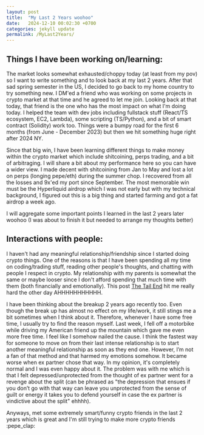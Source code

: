 ```yaml
---
layout: post
title:  "My Last 2 Years woohoo"
date:   2024-12-10 00:02:30 +0700
categories: jekyll update
permalink: /MyLast2Years/
---
```

## Things I have been working on/learning:

The market looks somewhat exhausted/choppy today (at least from my pov) so I want to write something and to look back at my last 2 years. After that sad spring semester in the US, I decided to go back to my home country to try something new. I DM'ed a friend who was working on some projects in crypto market at that time and he agreed to let me join. Looking back at that today, that friend is the one who has the most impact on what I'm doing today. I helped the team with dev jobs including fullstack stuff (React/TS ecosystem, EC2, Lambda), some scripting (TS/Python), and a bit of smart contract (Solidity) work too. Things were a bumpy road for the first 6 months (from June - December 2023) but then we hit something huge right after 2024 NY.


Since that big win, I have been learning different things to make money within the crypto market which include shitcoining, perps trading, and a bit of arbitraging. I will share a bit about my performance here so you can have a wider view. I made decent with shitcoining from Jan to May and lost a lot on perps (longing pepe/eth) during the summer chop. I recovered from all the losses and 9x'ed my port since September. The most memorable win must be the Hyperliquid airdrop which I was not early but with my technical background, I figured out this is a big thing and started farming and got a fat airdrop a week ago.


I will aggregate some important points I learned in the last 2 years later woohoo (I was about to finish it but needed to arrange my thoughts better)

## Interactions with people:

I haven't had any meaningful relationship/friendship since I started doing crypto things. One of the reasons is that I have been spending all my time on coding/trading stuff, reading other people's thoughts, and chatting with people I respect in crypto. My relationship with my parents is somewhat the same or maybe looser since I don't afford spending that much time with them (both financially and emotionally). This post [The Tail End](https://waitbutwhy.com/2015/12/the-tail-end.html) hit me really hard the other day AHHHHHHHHHHH. 


I have been thinking about the breakup 2 years ago recently too. Even though the break up has almost no effect on my life/work, it still stings me a bit sometimes when I think about it. Therefore, whenever I have some free time, I usually try to find the reason myself. Last week, I fell off a motorbike while driving my American friend up the mountain which gave me even more free time. I feel like I somehow nailed the cause. I think the fastest way for someone to move on from their last intense relationship is to start another meaningful relationship as soon as they end one. However, I’m not a fan of that method and that harmed my emotions somehow. It became worse when ex partner chose that way. In my opinion, it's completely normal and I was even happy about it. The problem was with me which is that I felt depressed/unprotected from the thought of ex partner went for a revenge about the split (can be phrased as "the depression that ensues if you don’t go with that way can leave you unprotected from the sense of guilt or energy it takes you to defend yourself in case the ex partner is vindictive about the split" ehhhh).


Anyways, met some extremely smart/funny crypto friends in the last 2 years which is great and I'm still trying to make more crypto friends :pepe_clap:


